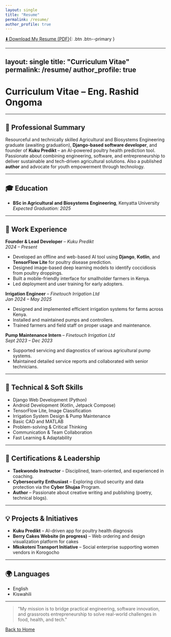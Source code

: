 ```yaml
---
layout: single
title: "Resume"
permalink: /resume/
author_profile: true
---
```


[⬇️ Download My Resume (PDF)](/assets/images/Rashid_Ongoma_Resume.pdf){: .btn .btn--primary }

<!-- Your resume content here -->
---
layout: single
title: "Curriculum Vitae"
permalink: /resume/
author_profile: true
---

# Curriculum Vitae – Eng. Rashid Ongoma

---

## 🎯 Professional Summary

Resourceful and technically skilled Agricultural and Biosystems Engineering graduate (awaiting graduation), **Django-based software developer**, and founder of **Kuku Predikt** – an AI-powered poultry health prediction tool. Passionate about combining engineering, software, and entrepreneurship to deliver sustainable and tech-driven agricultural solutions. Also a published **author** and advocate for youth empowerment through technology.

---

## 🎓 Education

- **BSc in Agricultural and Biosystems Engineering**, Kenyatta University  
  *Expected Graduation: 2025*

---

## 💼 Work Experience

**Founder & Lead Developer** – *Kuku Predikt*  
*2024 – Present*  
- Developed an offline and web-based AI tool using **Django**, **Kotlin**, and **TensorFlow Lite** for poultry disease prediction.  
- Designed image-based deep learning models to identify coccidiosis from poultry droppings.  
- Built a mobile-friendly interface for smallholder farmers in Kenya.  
- Led deployment and user training for early adopters.

**Irrigation Engineer** – *Finetouch Irrigation Ltd*  
*Jan 2024 – May 2025*  
- Designed and implemented efficient irrigation systems for farms across Kenya.  
- Installed and maintained pumps and controllers.  
- Trained farmers and field staff on proper usage and maintenance.

**Pump Maintenance Intern** – *Finetouch Irrigation Ltd*  
*Sept 2023 – Dec 2023*  
- Supported servicing and diagnostics of various agricultural pump systems.  
- Maintained detailed service reports and collaborated with senior technicians.

---

## 🧰 Technical & Soft Skills

- Django Web Development (Python)  
- Android Development (Kotlin, Jetpack Compose)  
- TensorFlow Lite, Image Classification  
- Irrigation System Design & Pump Maintenance  
- Basic CAD and MATLAB  
- Problem-solving & Critical Thinking  
- Communication & Team Collaboration  
- Fast Learning & Adaptability  

---

## 📜 Certifications & Leadership

- **Taekwondo Instructor** – Disciplined, team-oriented, and experienced in coaching.  
- **Cybersecurity Enthusiast** – Exploring cloud security and data protection via the **Cyber Shujaa** Program.  
- **Author** – Passionate about creative writing and publishing (poetry, technical blogs).  

---

## 💡 Projects & Initiatives

- **Kuku Predikt** – AI-driven app for poultry health diagnosis  
- **Berry Cakes Website (in progress)** – Web ordering and design visualization platform for cakes  
- **Mkokoteni Transport Initiative** – Social enterprise supporting women vendors in Korogocho

---

## 🌍 Languages

- English  
- Kiswahili  

---

> "My mission is to bridge practical engineering, software innovation, and grassroots entrepreneurship to solve real-world challenges in food, health, and tech."

[Back to Home](/)
